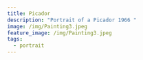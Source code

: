 ```yaml
---
title: Picador
description: "Portrait of a Picador 1966 "
image: /img/Painting3.jpeg
feature_image: /img/Painting3.jpeg
tags:
  - portrait
---
```

